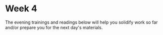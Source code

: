 # Week 4

The evening trainings and readings below will help you solidify work so far and/or prepare you for the next day's materials.

<!--

### Monday

### Tuesday

### Wednesday

### Thursday

### Weekend

-->
